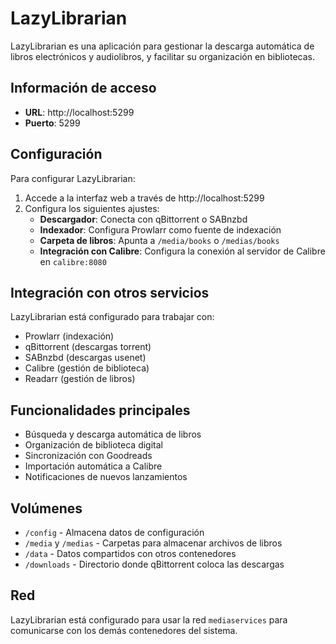 # LazyLibrarian

LazyLibrarian es una aplicación para gestionar la descarga automática de libros electrónicos y audiolibros, y facilitar su organización en bibliotecas.

## Información de acceso

- **URL**: http://localhost:5299
- **Puerto**: 5299

## Configuración

Para configurar LazyLibrarian:

1. Accede a la interfaz web a través de http://localhost:5299
2. Configura los siguientes ajustes:
   - **Descargador**: Conecta con qBittorrent o SABnzbd
   - **Indexador**: Configura Prowlarr como fuente de indexación
   - **Carpeta de libros**: Apunta a `/media/books` o `/medias/books`
   - **Integración con Calibre**: Configura la conexión al servidor de Calibre en `calibre:8080`

## Integración con otros servicios

LazyLibrarian está configurado para trabajar con:
- Prowlarr (indexación)
- qBittorrent (descargas torrent)
- SABnzbd (descargas usenet)
- Calibre (gestión de biblioteca)
- Readarr (gestión de libros)

## Funcionalidades principales

- Búsqueda y descarga automática de libros
- Organización de biblioteca digital
- Sincronización con Goodreads
- Importación automática a Calibre
- Notificaciones de nuevos lanzamientos

## Volúmenes

- `/config` - Almacena datos de configuración
- `/media` y `/medias` - Carpetas para almacenar archivos de libros
- `/data` - Datos compartidos con otros contenedores
- `/downloads` - Directorio donde qBittorrent coloca las descargas

## Red

LazyLibrarian está configurado para usar la red `mediaservices` para comunicarse con los demás contenedores del sistema. 